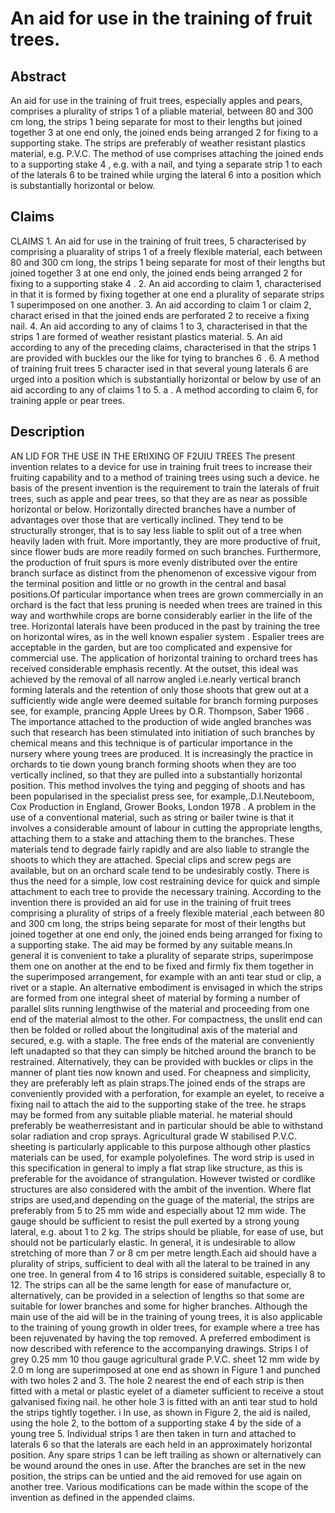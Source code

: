 # An aid for use in the training of fruit trees.

## Abstract
An aid for use in the training of fruit trees, especially apples and pears, comprises a plurality of strips 1 of a pliable material, between 80 and 300 cm long, the strips 1 being separate for most to their lengths but joined together 3 at one end only, the joined ends being arranged 2 for fixing to a supporting stake. The strips are preferably of weather resistant plastics material, e.g. P.V.C. The method of use comprises attaching the joined ends to a supporting stake 4 , e.g. with a nail, and tying a separate strip 1 to each of the laterals 6 to be trained while urging the lateral 6 into a position which is substantially horizontal or below.

## Claims
CLAIMS 1. An aid for use in the training of fruit trees, 5 characterised by comprising a pluarality of strips 1 of a freely flexible material, each between 80 and 300 cm long, the strips 1 being separate for most of their lengths but joined together 3 at one end only, the joined ends being arranged 2 for fixing to a supporting stake 4 . 2. An aid according to claim 1, characterised in that it is formed by fixing together at one end a plurality of separate strips 1 superimposed on one another. 3. An aid according to claim 1 or claim 2, charact erised in that the joined ends are perforated 2 to receive a fixing nail. 4. An aid according to any of claims 1 to 3, characterised in that the strips 1 are formed of weather resistant plastics material. 5. An aid according to any of the preceding claims, characterised in that the strips 1 are provided with buckles our the like for tying to branches 6 . 6. A method of training fruit trees 5 character ised in that several young laterals 6 are urged into a position which is substantially horizontal or below by use of an aid according to any of claims 1 to 5. a . A method according to claim 6, for training apple or pear trees.

## Description
AN LID FOR THE USE IN THE ERtIXING OF F2UIU TREES The present invention relates to a device for use in training fruit trees to increase their fruiting capability and to a method of training trees using such a device. he basis of the present invention is the requirement to train the laterals of fruit trees, such as apple and pear trees, so that they are as near as possible horizontal or below. Horizontally directed branches have a number of advantages over those that are vertically inclined. They tend to be structurally stronger, that is to say less liable to split out of a tree when heavily laden with fruit. More importantly, they are more productive of fruit, since flower buds are more readily formed on such branches. Furthermore, the production of fruit spurs is more evenly distributed over the entire branch surface as distinct from the phenomenon of excessive vigour from the terminal position and little or no growth in the central and basal positions.Of particular importance when trees are grown commercially in an orchard is the fact that less pruning is needed when trees are trained in this way and worthwhile crops are borne considerably earlier in the life of the tree. Horizontal laterals have been produced in the past by training the tree on horizontal wires, as in the well known espalier system . Espalier trees are acceptable in the garden, but are too complicated and expensive for commercial use. The application of horizontal training to orchard trees has received considerable emphasis recently. At the outset, this ideal was achieved by the removal of all narrow angled i.e.nearly vertical branch forming laterals and the retention of only those shoots that grew out at a sufficiently wide angle were deemed suitable for branch forming purposes see, for example, prancing Apple Urees by O.R. Thompson, Saber 1966 . The importance attached to the production of wide angled branches was such that research has been stimulated into initiation of such branches by chemical means and this technique is of particular importance in the nursery where young trees are produced. It is increasingly the practice in orchards to tie down young branch forming shoots when they are too vertically inclined, so that they are pulled into a substantially horizontal position. This method involves the tying and pegging of shoots and has been popularised in the specialist press see, for example,.D.I.Neuteboom, Cox Production in England, Grower Books, London 1978 . A problem in the use of a conventional material, such as string or bailer twine is that it involves a considerable amount of labour in cutting the appropriate lengths, attaching them to a stake and attaching them to the branches. These materials tend to degrade fairly rapidly and are also liable to strangle the shoots to which they are attached. Special clips and screw pegs are available, but on an orchard scale tend to be undesirably costly. There is thus the need for a simple, low cost restraining device for quick and simple attachment to each tree to provide the necessary training. According to the invention there is provided an aid for use in the training of fruit trees comprising a plurality of strips of a freely flexible material ,each between 80 and 300 cm long, the strips being separate for most of their lengths but joined together at one end only, the joined ends being arranged for fixing to a supporting stake. The aid may be formed by any suitable means.In general it is convenient to take a plurality of separate strips, superimpose them one on another at the end to be fixed and firmly fix them together in the superimposed arrangement, for example with an anti tear stud or clip, a rivet or a staple. An alternative embodiment is envisaged in which the strips are formed from one integral sheet of material by forming a number of parallel slits running lengthwise of the material and proceeding from one end of the material almost to the other. For compactness, the unslit end can then be folded or rolled about the longitudinal axis of the material and secured, e.g. with a staple. The free ends of the material are conveniently left unadapted so that they can simply be hitched around the branch to be restrained. Alternatively, they can be provided with buckles or clips in the manner of plant ties now known and used. For cheapness and simplicity, they are preferably left as plain straps.The joined ends of the straps are conveniently provided with a perforation, for example an eyelet, to receive a fixing nail to attach the aid to the supporting stake of the tree. he straps may be formed from any suitable pliable material. he material should preferably be weatherresistant and in particular should be able to withstand solar radiation and crop sprays. Agricultural grade W stabilised P.V.C. sheeting is particularly applicable to this purpose although other plastics materials can be used, for example polyolefines. The word strip is used in this specification in general to imply a flat strap like structure, as this is preferable for the avoidance of strangulation. However twisted or cordlike structures are also considered with the ambit of the invention. Where flat strips are used,and depending on the guage of the material, the strips are preferably from 5 to 25 mm wide and especially about 12 mm wide. The gauge should be sufficient to resist the pull exerted by a strong young lateral, e.g. about 1 to 2 kg. The strips should be pliable, for ease of use, but should not be particularly elastic. In general, it is undesirable to allow stretching of more than 7 or 8 cm per metre length.Each aid should have a plurality of strips, sufficient to deal with all the lateral to be trained in any one tree. In general from 4 to 16 strips is considered suitable, especially 8 to 12. The strips can all be the same length for ease of manufacture or, alternatively, can be provided in a selection of lengths so that some are suitable for lower branches and some for higher branches. Although the main use of the aid will be in the training of young trees, it is also applicable to the training of young growth in older trees, for example where a tree has been rejuvenated by having the top removed. A preferred embodiment is now described with reference to the accompanying drawings. Strips I of grey 0.25 mm 10 thou gauge agricultural grade P.V.C. sheet 12 mm wide by 2.0 m long are superimposed at one end as shown in Figure 1 and punched with two holes 2 and 3. The hole 2 nearest the end of each strip is then fitted with a metal or plastic eyelet of a diameter sufficient to receive a stout galvanised fixing nail. he other hole 3 is fitted with an anti tear stud to hold the strips tightly together. i In use, as shown in Figure 2, the aid is nailed, using the hole 2, to the bottom of a supporting stake 4 by the side of a young tree 5. Individual strips 1 are then taken in turn and attached to laterals 6 so that the laterals are each held in an approximately horizontal position. Any spare strips 1 can be left trailing as shown or alternatively can be wound around the ones in use. After the branches are set in the new position, the strips can be untied and the aid removed for use again on another tree. Various modifications can be made within the scope of the invention as defined in the appended claims.